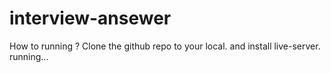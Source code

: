 # interview-ansewer
How to running ?
Clone the github repo to your local. and install live-server. running...

